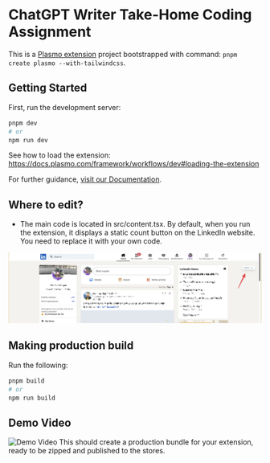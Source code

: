 # ChatGPT Writer Take-Home Coding Assignment

This is a [Plasmo extension](https://docs.plasmo.com/) project bootstrapped with command: `pnpm create plasmo --with-tailwindcss`.

## Getting Started

First, run the development server:

```bash
pnpm dev
# or
npm run dev
```

See how to load the extension: https://docs.plasmo.com/framework/workflows/dev#loading-the-extension

For further guidance, [visit our Documentation](https://docs.plasmo.com/).

## Where to edit?

- The main code is located in src/content.tsx. By default, when you run the extension, it displays a static count button on the LinkedIn website. You need to replace it with your own code.

![count btn on linkedin](count_btn_on_linkedin.png)

## Making production build

Run the following:

```bash
pnpm build
# or
npm run build
```
 ## Demo Video
![Demo Video](demoVideo.gif)
This should create a production bundle for your extension, ready to be zipped and published to the stores.
